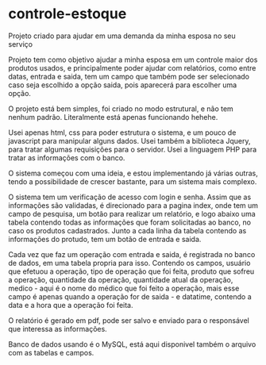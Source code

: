 # controle-estoque
Projeto criado para ajudar em uma demanda da minha esposa no seu serviço

Projeto tem como objetivo ajudar a minha esposa em um controle maior dos produtos usados, e principalmente poder ajudar com relatórios, como entre datas, entrada e saida, tem um campo que também pode ser selecionado caso seja escolhido a opção saida, pois aparecerá para escolher uma opção.

O projeto está bem simples, foi criado no modo estrutural, e não tem nenhum padrão. Literalmente está apenas funcionando hehehe.

Usei apenas html, css para poder estrutura o sistema, e um pouco de javascript para manipular alguns dados. Usei também a biblioteca Jquery, para tratar algumas requisições para o servidor. Usei a linguagem PHP para tratar as informações com o banco.

O sistema começou com uma ideia, e estou implementando já várias outras, tendo a possibilidade de crescer bastante, para um sistema mais complexo. 

O sistema tem um verificação de acesso com login e senha. Assim que as informações são validadas, é direcionado para a pagina index, onde tem um campo de pesquisa, um botão para realizar um relatório, e logo abaixo uma tabela contendo todas as informações que foram solicitadas ao banco, no caso os produtos cadastrados. Junto a cada linha da tabela contendo as informações do protudo, tem um botão de entrada e saida.

Cada vez que faz um operação com entrada e saida, é registrada no banco de dados, em uma tabela propria para isso. Contendo os campos, usuário que efetuou a operação, tipo de operação que foi feita, produto que sofreu a operação, quantidade da operação, quantidade atual da operação, medico - aqui é o nome do médico que foi feito a operação, mais esse campo é apenas quando a operação for de saida - e datatime, contendo a data e a hora que a operação foi feita.

O relatório é gerado em pdf, pode ser salvo e enviado para o responsável que interessa as informações.

Banco de dados usando é o MySQL, está aqui disponivel também o arquivo com as tabelas e campos.
